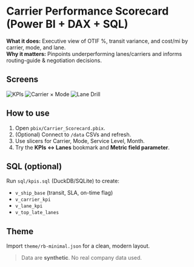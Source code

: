 # Carrier Performance Scorecard (Power BI + DAX + SQL)

**What it does:** Executive view of OTIF %, transit variance, and cost/mi by carrier, mode, and lane.  
**Why it matters:** Pinpoints underperforming lanes/carriers and informs routing-guide & negotiation decisions.

## Screens
![KPIs](assets/scorecard_kpis.png)
![Carrier × Mode](assets/matrix_carrier_mode.png)
![Lane Drill](assets/lane_drill_table.png)

## How to use
1. Open `pbix/Carrier_Scorecard.pbix`.
2. (Optional) Connect to `/data` CSVs and refresh.
3. Use slicers for Carrier, Mode, Service Level, Month.
4. Try the **KPIs ↔ Lanes** bookmark and **Metric field parameter**.

## SQL (optional)
Run `sql/kpis.sql` (DuckDB/SQLite) to create:
- `v_ship_base` (transit, SLA, on-time flag)
- `v_carrier_kpi`
- `v_lane_kpi`
- `v_top_late_lanes`

## Theme
Import `theme/rb-minimal.json` for a clean, modern layout.

> Data are **synthetic**. No real company data used.
